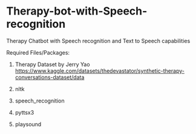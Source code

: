 # Therapy-bot-with-Speech-recognition
Therapy Chatbot with Speech recognition and Text to Speech capabilities

Required Files/Packages:
1. Therapy Dataset by Jerry Yao
https://www.kaggle.com/datasets/thedevastator/synthetic-therapy-conversations-dataset/data

2. nltk
3. speech_recognition
4. pyttsx3
5. playsound
